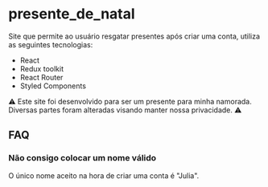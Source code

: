 # presente_de_natal

Site que permite ao usuário resgatar presentes após criar uma conta, utiliza as seguintes tecnologias:
- React
- Redux toolkit
- React Router
- Styled Components


:warning: Este site foi desenvolvido para ser um presente para minha namorada. Diversas partes foram alteradas visando manter nossa privacidade. :warning:

## FAQ

### Não consigo colocar um nome válido

O único nome aceito na hora de criar uma conta é "Julia".
